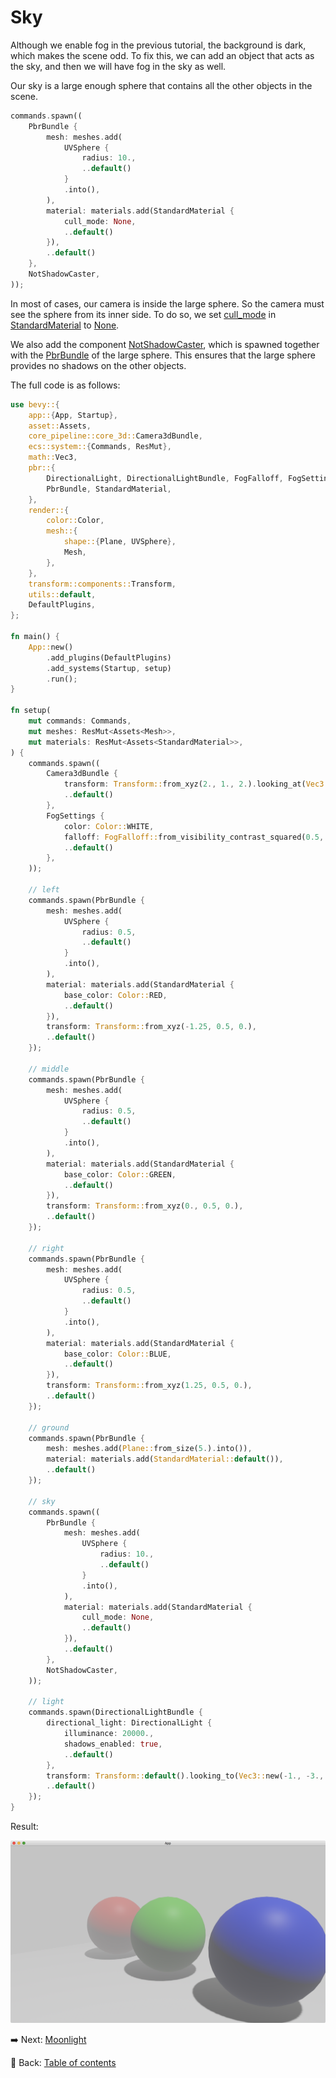 # Sky

Although we enable fog in the previous tutorial, the background is dark, which makes the scene odd.
To fix this, we can add an object that acts as the sky, and then we will have fog in the sky as well.

Our sky is a large enough sphere that contains all the other objects in the scene.

```rust
commands.spawn((
    PbrBundle {
        mesh: meshes.add(
            UVSphere {
                radius: 10.,
                ..default()
            }
            .into(),
        ),
        material: materials.add(StandardMaterial {
            cull_mode: None,
            ..default()
        }),
        ..default()
    },
    NotShadowCaster,
));
```

In most of cases, our camera is inside the large sphere.
So the camera must see the sphere from its inner side.
To do so, we set [cull_mode](https://docs.rs/bevy/latest/bevy/pbr/struct.StandardMaterial.html#structfield.cull_mode) in [StandardMaterial](https://docs.rs/bevy/latest/bevy/pbr/struct.StandardMaterial.html) to [None](https://doc.rust-lang.org/nightly/core/option/enum.Option.html#variant.None).

We also add the component [NotShadowCaster](https://docs.rs/bevy/latest/bevy/pbr/struct.NotShadowCaster.html), which is spawned together with the [PbrBundle](https://docs.rs/bevy/latest/bevy/pbr/type.PbrBundle.html) of the large sphere.
This ensures that the large sphere provides no shadows on the other objects.

The full code is as follows:

```rust
use bevy::{
    app::{App, Startup},
    asset::Assets,
    core_pipeline::core_3d::Camera3dBundle,
    ecs::system::{Commands, ResMut},
    math::Vec3,
    pbr::{
        DirectionalLight, DirectionalLightBundle, FogFalloff, FogSettings, NotShadowCaster,
        PbrBundle, StandardMaterial,
    },
    render::{
        color::Color,
        mesh::{
            shape::{Plane, UVSphere},
            Mesh,
        },
    },
    transform::components::Transform,
    utils::default,
    DefaultPlugins,
};

fn main() {
    App::new()
        .add_plugins(DefaultPlugins)
        .add_systems(Startup, setup)
        .run();
}

fn setup(
    mut commands: Commands,
    mut meshes: ResMut<Assets<Mesh>>,
    mut materials: ResMut<Assets<StandardMaterial>>,
) {
    commands.spawn((
        Camera3dBundle {
            transform: Transform::from_xyz(2., 1., 2.).looking_at(Vec3::new(0., 0.5, 0.), Vec3::Y),
            ..default()
        },
        FogSettings {
            color: Color::WHITE,
            falloff: FogFalloff::from_visibility_contrast_squared(0.5, 0.99),
            ..default()
        },
    ));

    // left
    commands.spawn(PbrBundle {
        mesh: meshes.add(
            UVSphere {
                radius: 0.5,
                ..default()
            }
            .into(),
        ),
        material: materials.add(StandardMaterial {
            base_color: Color::RED,
            ..default()
        }),
        transform: Transform::from_xyz(-1.25, 0.5, 0.),
        ..default()
    });

    // middle
    commands.spawn(PbrBundle {
        mesh: meshes.add(
            UVSphere {
                radius: 0.5,
                ..default()
            }
            .into(),
        ),
        material: materials.add(StandardMaterial {
            base_color: Color::GREEN,
            ..default()
        }),
        transform: Transform::from_xyz(0., 0.5, 0.),
        ..default()
    });

    // right
    commands.spawn(PbrBundle {
        mesh: meshes.add(
            UVSphere {
                radius: 0.5,
                ..default()
            }
            .into(),
        ),
        material: materials.add(StandardMaterial {
            base_color: Color::BLUE,
            ..default()
        }),
        transform: Transform::from_xyz(1.25, 0.5, 0.),
        ..default()
    });

    // ground
    commands.spawn(PbrBundle {
        mesh: meshes.add(Plane::from_size(5.).into()),
        material: materials.add(StandardMaterial::default()),
        ..default()
    });

    // sky
    commands.spawn((
        PbrBundle {
            mesh: meshes.add(
                UVSphere {
                    radius: 10.,
                    ..default()
                }
                .into(),
            ),
            material: materials.add(StandardMaterial {
                cull_mode: None,
                ..default()
            }),
            ..default()
        },
        NotShadowCaster,
    ));

    // light
    commands.spawn(DirectionalLightBundle {
        directional_light: DirectionalLight {
            illuminance: 20000.,
            shadows_enabled: true,
            ..default()
        },
        transform: Transform::default().looking_to(Vec3::new(-1., -3., 0.), Vec3::Y),
        ..default()
    });
}
```

Result:

![Sky](./pic/sky.png)

:arrow_right:  Next: [Moonlight](./moonlight.md)

:blue_book: Back: [Table of contents](./../README.md)
